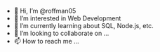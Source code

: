 - 👋 Hi, I’m @roffman05
- 👀 I’m interested in Web Development
- 🌱 I’m currently learning about SQL, Node.js, etc.
- 💞️ I’m looking to collaborate on ...
- 📫 How to reach me ...

<!---
roffman05/roffman05 is a ✨ special ✨ repository because its `README.md` (this file) appears on your GitHub profile.
You can click the Preview link to take a look at your changes.
--->
